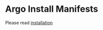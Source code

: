 # Argo Install Manifests

Please read [installation](https://argo-workflows.readthedocs.io/en/stable/installation/)
